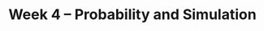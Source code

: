 ---
    title: Week 4 – Probability and Simulation
    weekNumber: 4
    days:
      - date: 2024-10-21
        events:
          - name: LEC 11
            type: lecture
            title: Probability
            url:
            html:
            podcast:
            readings:
              - name: CIT 9.5
                url: https://inferentialthinking.com/chapters/09/5/Finding_Probabilities.html
            keywords: event, conditional prob., multiplication and addition rules, independence
          - name: DISC 4
            type: discussion
            title: Functions, DataFrames, and Control Flow
            problems: 
      - date: 2024-10-23
        events:
          - name: LEC 12
            type: lecture
            title: Simulation
            url:
            html:
            podcast:
            readings:
              - name: CIT 9.3-9.4
                url: https://inferentialthinking.com/chapters/09/3/Simulation.html
            keywords: np.random.choice, replacement, np.count_nonzero, coin flipping, Monty Hall
          - name: QUIZ 2
            type: quiz
            title: Quiz 2 covers Lectures 5-10
      - date: 2024-10-24
        events:
          - name: LAB 3
            type: lab
            title: DataFrames, Control Flow, and Probability
            url: 
          - name: SUR
            type: survey
            title: Mid-Quarter Survey
            url: 
      - date: 2024-10-25
        events:
          - name: LEC 13
            type: lecture
            title: Distributions and Sampling
            url:
            html:
            podcast:
            readings:
              - name: CIT 10.0-10.4
                url: https://inferentialthinking.com/chapters/10/Sampling_and_Empirical_Distributions.html
            keywords: probability vs. empirical distribution, SRS, .sample, parameter, statistic
      - date: 2024-10-27
        events:
          - name: HW 3
            type: hw
            title: DataFrames, Control Flow, and Probability
            url:
---